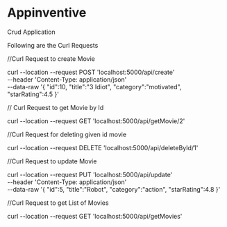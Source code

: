# Appinventive
Crud Application

Following are the Curl Requests

//Curl Request to create Movie

curl --location --request POST 'localhost:5000/api/create' \
--header 'Content-Type: application/json' \
--data-raw '{
    "id":10,
    "title":"3 Idiot",
    "category":"motivated",
    "starRating":4.5
}'

// Curl Request to get Movie by Id

curl --location --request GET 'localhost:5000/api/getMovie/2'

//Curl Request for deleting given id movie 

curl --location --request DELETE 'localhost:5000/api/deleteById/1'

//Curl Request to update Movie

curl --location --request PUT 'localhost:5000/api/update' \
--header 'Content-Type: application/json' \
--data-raw '{
    "id":5,
    "title":"Robot",
    "category":"action",
    "starRating":4.8
}'

//Curl Request to get List of Movies

curl --location --request GET 'localhost:5000/api/getMovies'
